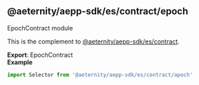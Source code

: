 <a id="module_@aeternity/aepp-sdk/es/contract/epoch"></a>

## @aeternity/aepp-sdk/es/contract/epoch
EpochContract module

This is the complement to [@aeternity/aepp-sdk/es/contract](#module_@aeternity/aepp-sdk/es/contract).

**Export**: EpochContract  
**Example**  
```js
import Selector from '@aeternity/aepp-sdk/es/contract/apoch'
```
